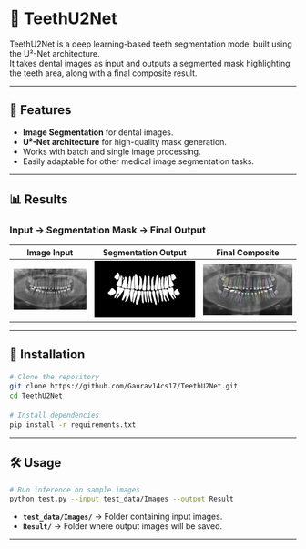 
# 🦷 TeethU2Net

TeethU2Net is a deep learning-based teeth segmentation model built using the U²-Net architecture.  
It takes dental images as input and outputs a segmented mask highlighting the teeth area, along with a final composite result.

---

## 📌 Features
- **Image Segmentation** for dental images.
- **U²-Net architecture** for high-quality mask generation.
- Works with batch and single image processing.
- Easily adaptable for other medical image segmentation tasks.

---

## 📊 Results

### Input → Segmentation Mask → Final Output

| Image Input | Segmentation Output | Final Composite |
|-------------|---------------------|-----------------|
| ![Image Input](https://github.com/Gaurav14cs17/TeethU2Net/blob/master/test_data/Images/cate1-00002.jpg) | ![Seg Output](https://github.com/Gaurav14cs17/TeethU2Net/blob/master/test_data/Masks/cate1-00002.jpeg) | ![Output](https://github.com/Gaurav14cs17/TeethU2Net/blob/master/Result/cate1-00002.jpg) |

---

## 🚀 Installation

```bash
# Clone the repository
git clone https://github.com/Gaurav14cs17/TeethU2Net.git
cd TeethU2Net

# Install dependencies
pip install -r requirements.txt
````

---

## 🛠 Usage

```bash
# Run inference on sample images
python test.py --input test_data/Images --output Result
```

* **`test_data/Images/`** → Folder containing input images.
* **`Result/`** → Folder where output images will be saved.

---


